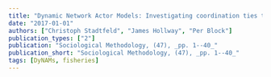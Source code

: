 ```yaml
---
title: "Dynamic Network Actor Models: Investigating coordination ties through time"
date: "2017-01-01"
authors: ["Christoph Stadtfeld", "James Hollway", "Per Block"]
publication_types: ["2"]
publication: "Sociological Methodology, (47), _pp. 1--40_"
publication_short: "Sociological Methodology, (47), _pp. 1--40_"
tags: [DyNAMs, fisheries]
---
```

